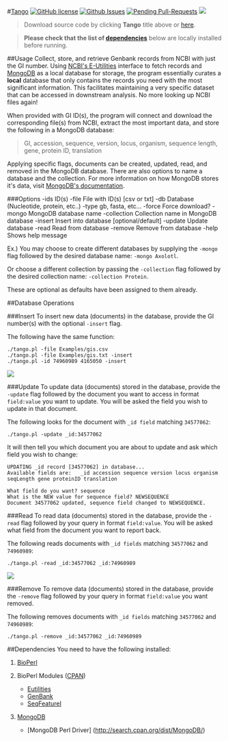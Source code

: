 #[Tango](https://github.com/bretonics/tango/zipball/master)
[![GitHub license](https://img.shields.io/badge/License-GPL2-blue.svg)](http://www.gnu.org/licenses/gpl-2.0.html)
[![Github Issues](http://githubbadges.herokuapp.com/bretonics/tango/issues.svg)](https://github.com/bretonics/tango/issues)
[![Pending Pull-Requests](http://githubbadges.herokuapp.com/bretonics/tango/pulls.svg)](https://github.com/bretonics/tango/pulls)
![](https://reposs.herokuapp.com/?path=bretonics/tango&color=orange)

>Download source code by clicking **Tango** title above or [here](https://github.com/bretonics/tango/zipball/master).

>**Please check that the list of [dependencies](#dependencies)** below are locally installed before running.



##Usage
Collect, store, and retrieve Genbank records from NCBI with just the GI number. Using [NCBI's E-Utilities](http://www.ncbi.nlm.nih.gov/books/NBK25497/) interface to fetch records and [MongoDB](https://www.mongodb.org/) as a local database for storage, the program essentially curates a **local** database that only contains the records you need with the most significant information. This facilitates maintaining a very specific dataset that can be accessed in downstream analysis. No more looking up NCBI files again!

When provided with GI ID(s), the program will connect and download the corresponding file(s) from NCBI, extract the most important data, and store the following in a MongoDB database:
>GI, accession, sequence, version, locus, organism, sequence length, gene, protein ID, translation

Applying specific flags, documents can be created, updated, read, and removed in the MongoDB database. There are also options to name a database and the collection. For more information on how MongoDB stores it's data, visit [MongoDB's documentation](http://docs.mongodb.org/manual/core/crud-introduction/).

###Options
    -ids            ID(s)
    -file           File with ID(s) [csv or txt]
    -db             Database (Nucleotide, protein, etc..)
    -type           gb, fasta, etc...
    -force          Force download?
    -mongo          MongoDB database name
    -collection     Collection name in MongoDB database
    -insert         Insert into database [optional/default]
    -update         Update database
    -read           Read from database
    -remove         Remove from database
    -help           Shows help message

Ex.) You may choose to create different databases by supplying the `-mongo` flag followed by the desired database name: `-mongo Axolotl`.

Or choose a different collection by passing the `-collection` flag followed by the desired collection name: `-collection Protein`.

These are optional as defaults have been assigned to them already.


##Database Operations


###Insert
To insert new data (documents) in the database, provide the GI number(s) with the optional `-insert` flag.

The following have the same function:

	./tango.pl -file Examples/gis.csv
	./tango.pl -file Examples/gis.txt -insert
	./tango.pl -id 74960989 4165050 -insert

![](http://andresbreton.com/downloads/insertExample.png)


###Update
To update data (documents) stored in the database, provide the `-update` flag followed by the document you want to access in format `field:value` you want to update. You will be asked the field you wish to update in that document.

The following looks for the document with `_id field` matching `34577062`:

	./tango.pl -update _id:34577062

It will then tell you which document you are about to update and ask which field you wish to change:

	UPDATING _id record [34577062] in database...
	Available fields are:	_id accession sequence version locus organism seqLength gene proteinID translation

	What field do you want? sequence
	What is the NEW value for sequence field? NEWSEQUENCE
	Document 34577062 updated, sequence field changed to NEWSEQUENCE.


###Read
To read data (documents) stored in the database, provide the `-read` flag followed by your query in format `field:value`. You will be asked what field from the document you want to report back.

The following reads documents with `_id fields` matching `34577062` and `74960989`:

	./tango.pl -read _id:34577062 _id:74960989

![](http://andresbreton.com/downloads/readExample.png)


###Remove
To remove data (documents) stored in the database, provide the `-remove` flag followed by your query in format `field:value` you want removed.

The following removes documents with `_id fields` matching `34577062` and `74960989`:

	./tango.pl -remove _id:34577062 _id:74960989



##Dependencies
<a name="dependencies"></a>
You need to have the following installed:

1. [BioPerl](http://www.bioperl.org/wiki/Main_Page)

2. BioPerl Modules ([CPAN](http://www.cpan.org))
	* [Eutilities](http://www.bioperl.org/wiki/Module:Bio::DB::EUtilities)
	* [GenBank](http://www.bioperl.org/wiki/Module:Bio::DB::GenBank)
	* [SeqFeatureI](http://www.bioperl.org/wiki/Module:Bio::SeqFeatureI)

3. [MongoDB](https://www.mongodb.org/downloads)
	* [MongoDB Perl Driver] (http://search.cpan.org/dist/MongoDB/)

